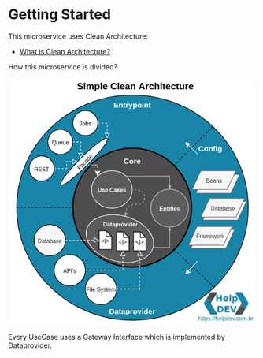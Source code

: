 # Getting Started

This microservice uses Clean Architecture:
- [What is Clean Architecture?](https://medium.com/luizalabs/descomplicando-a-clean-architecture-cf4dfc4a1ac6)

How this microservice is divided?

![drawing](docs/simple-clean-arch.webp)

Every UseCase uses a Gateway Interface which is implemented by Dataprovider. 